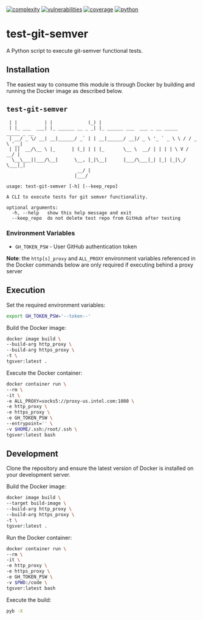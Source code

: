 [![complexity](https://img.shields.io/badge/complexity-Simple:%205-brightgreen)](https://radon.readthedocs.io/en/latest/api.html#module-radon.complexity)
[![vulnerabilities](https://img.shields.io/badge/vulnerabilities-None-brightgreen)](https://pypi.org/project/bandit/)
[![coverage](https://img.shields.io/badge/coverage-100.0%25-brightgreen)](https://pybuilder.io/)
[![python](https://img.shields.io/badge/python-3.9-teal)](https://www.python.org/downloads/)
# test-git-semver

A Python script to execute git-semver functional tests.

## Installation
The easiest way to consume this module is through Docker by building and running the Docker image as described below.

## `test-git-semver`
```
 | |          | |             (_) |                                          
 | |_ ___  ___| |_ ______ __ _ _| |_ ______ ___  ___ _ __ _____   _____ _ __ 
 | __/ _ \/ __| __|______/ _` | | __|______/ __|/ _ \ '_ ` _ \ \ / / _ \ '__|
 | ||  __/\__ \ |_      | (_| | | |_       \__ \  __/ | | | | \ V /  __/ |   
  \__\___||___/\__|      \__, |_|\__|      |___/\___|_| |_| |_|\_/ \___|_|   
                          __/ |                                              
                         |___/       

usage: test-git-semver [-h] [--keep_repo]

A CLI to execute tests for git semver functionality.

optional arguments:
  -h, --help   show this help message and exit
  --keep_repo  do not delete test repo from GitHub after testing
```  

### Environment Variables

* `GH_TOKEN_PSW` - User GitHub authentication token

**Note**: the `http[s]_proxy` and `ALL_PROXY` environment variables referenced in the Docker commands below are only required if executing behind a proxy server

## Execution

Set the required environment variables:
```bash
export GH_TOKEN_PSW='--token--'
```

Build the Docker image:
```sh
docker image build \
--build-arg http_proxy \
--build-arg https_proxy \
-t \
tgsver:latest .
```

Execute the Docker container:
```bash
docker container run \
--rm \
-it \
-e ALL_PROXY=socks5://proxy-us.intel.com:1080 \
-e http_proxy \
-e https_proxy \
-e GH_TOKEN_PSW \
--entrypoint='' \
-v $HOME/.ssh:/root/.ssh \
tgsver:latest bash
```

## Development

Clone the repository and ensure the latest version of Docker is installed on your development server.

Build the Docker image:
```sh
docker image build \
--target build-image \
--build-arg http_proxy \
--build-arg https_proxy \
-t \
tgsver:latest .
```

Run the Docker container:
```sh
docker container run \
--rm \
-it \
-e http_proxy \
-e https_proxy \
-e GH_TOKEN_PSW \
-v $PWD:/code \
tgsver:latest bash
```

Execute the build:
```sh
pyb -X
```
